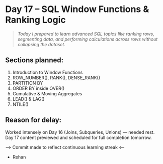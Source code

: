 # Day 17 – SQL Window Functions & Ranking Logic

> *Today I prepared to learn advanced SQL topics like ranking rows, segmenting data, and performing calculations across rows without collapsing the dataset.*

## Sections planned:
1. Introduction to Window Functions  
2. ROW_NUMBER(), RANK(), DENSE_RANK()  
3. PARTITION BY  
4. ORDER BY inside OVER()  
5. Cumulative & Moving Aggregates  
6. LEAD() & LAG()  
7. NTILE()

## Reason for delay:
Worked intensely on Day 16 (Joins, Subqueries, Unions) — needed rest. Day 17 content previewed and scheduled for full completion tomorrow.

 --> Commit made to reflect continuous learning streak <--

- Rehan
